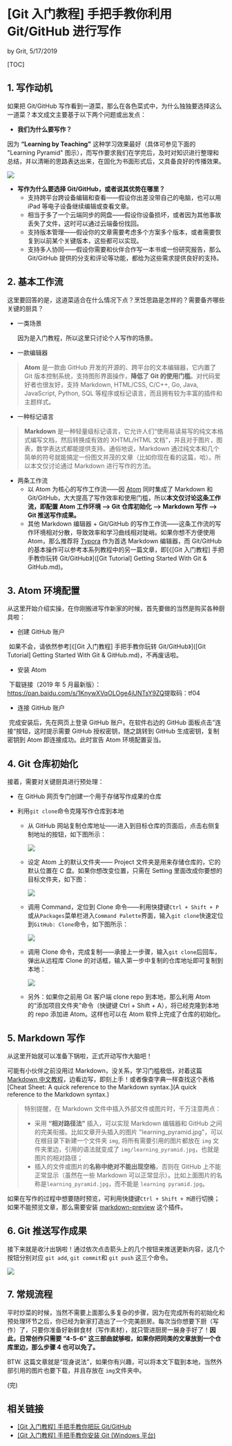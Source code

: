 # [Git 入门教程] 手把手教你利用 Git/GitHub 进行写作

by Grit, 5/17/2019



[TOC]

##  1. 写作动机

如果把 Git/GitHub 写作看到一道菜，那么在各色菜式中，为什么独独要选择这么一道菜？本文成文主要基于以下两个问题或出发点：

- **我们为什么要写作？**

因为 **“Learning by Teaching"** 这种学习效果最好（具体可参见下面的 "Learning Pyramid" 图示），而写作要求我们在学完后，及时对知识进行整理和总结，并以清晰的思路表达出来，在固化为书面形式后，又具备良好的传播效果。

![](img/learning_pyramid.jpg)

- **写作为什么要选择 Git/GitHub，或者说其优势在哪里？**
  - 支持跨平台跨设备编辑和查看——假设你出差没带自己的电脑，也可以用 iPad 等电子设备继续编辑或查看文章。
  - 相当于多了一个云端同步的网盘——假设你设备损坏，或者因为其他事故丢失了文件，这时可以通过云端备份找回。
  - 支持版本管理——假设你的文章需要考虑多个方案多个版本，或者需要恢复到以前某个关键版本，这些都可以实现。
  - 支持多人协同——假设你需要和伙伴合作写一本书或一份研究报告，那么 Git/GitHub 提供的分支和评论等功能，都给为这些需求提供良好的支持。

## 2. 基本工作流

这里要回答的是，这道菜适合在什么情况下点？烹饪思路是怎样的？需要备齐哪些关键的厨具？

- 一类场景

  因为是入门教程，所以这里只讨论个人写作的场景。

- 一款编辑器

>  **Atom** 是一款由 GitHub 开发的开源的、跨平台的文本编辑器，它内置了 Git 版本控制系统，支持图形界面操作，**降低了 Git 的使用门槛**。对代码爱好者也很友好，支持 Markdown, HTML/CSS, C/C++, Go, Java, JavaScript, Python, SQL 等程序或标记语言，而且拥有较为丰富的插件和主题样式。

- 一种标记语言

> **Markdown** 是一种轻量级标记语言，它允许人们“使用易读易写的纯文本格式编写文档，然后转换成有效的 XHTML/HTML 文档”，并且对于图片，图表，数学表达式都能提供支持。通俗地说，Markdown 通过纯文本和几个简单的符号就能搞定一份图文并茂的文章（比如你现在看的这篇，哈）。所以本文仅讨论通过 Markdown 进行写作的方法。

- 两条工作流
  - 以 Atom 为核心的写作工作流——因 [Atom]([https://atom.io](https://atom.io/)) 同时集成了 Markdown 和 Git/GitHub，大大提高了写作效率和使用门槛，所以**本文仅讨论这条工作流，即配置 Atom 工作环境 ——> Git 仓库初始化 ——> Markdown 写作 ——> Git 推送写作成果。**
  - 其他 Markdown 编辑器 + Git/GitHub 的写作工作流——这条工作流的写作环境相对分散，导致效率和学习曲线相对陡峭。如果你想不方便使用 Atom，那么推荐将 [Typora](https://typora.io/) 作为首选 Markdown 编辑器，而 Git/GitHub 的基本操作可以参考本系列教程中的另一篇文章，即[《[Git 入门教程] 手把手教你玩转 Git/GitHub》]([Git Tutorial] Getting Started With Git & GitHub.md)。

## 3. Atom 环境配置

从这里开始介绍实操，在你刚搬进写作新家的时候，首先要做的当然是购买各种厨具啦：

- 创建 GitHub 账户

​	如果不会，请依然参考[《[Git 入门教程] 手把手教你玩转 Git/GitHub》]([Git Tutorial] Getting Started With Git & GitHub.md)，不再废话啦。

- 安装 Atom 

​	下载链接（2019 年 5 月最新版）：https://pan.baidu.com/s/1KnywXVqOLOge4jUNTsY9ZQ 
​	提取码：tf04 

- 连接 GitHub 账户

​	完成安装后，先在网页上登录 GitHub 账户。在软件右边的 GitHub 面板点击”连接“按钮，这时提示需要 GitHub 授权密钥，随之跳转到 GitHub 生成密钥，复制密钥到 Atom 即连接成功。此时宣告 Atom 环境配置妥当。

## 4. Git 仓库初始化

接着，需要对关键厨具进行预处理：

- 在 GitHub 网页专门创建一个用于存储写作成果的仓库

- 利用`git clone`命令克隆写作仓库到本地

  - 从 GitHub 网站复制仓库地址——进入到目标仓库的页面后，点击右侧复制地址的按钮，如下图所示：

    ![](img/复制repo的地址.png)

  - 设定 Atom 上的默认文件夹—— Project 文件夹是用来存储仓库的，它的默认位置在 C 盘。如果你想改变位置，只需在 Setting 里面改成你要想的目标文件夹，如下图：

    ![](img/Default_Project_Dir.jpg)

  - 调用 Command，定位到 Clone 命令——利用快捷键`Ctrl + Shift + P`或从`Packages`菜单栏进入`Command Palette`界面，输入`git clone`快速定位到`GitHub: Clone`命令，如下图所示：

    ![](img/Atom_command_palette.jpg)

  - 调用 Clone 命令，完成复制——承接上一步骤，输入`git clone`后回车，弹出从远程库 Clone 的对话框，输入第一步中复制的仓库地址即可复制到本地：

    ![](img/Atom_Clone_repo.jpg)

  -  另外：如果你之前用 Git 客户端 clone repo 到本地，那么利用 Atom 的“添加项目文件夹”命令（快键键 Ctrl + Shift + A），将已经克隆到本地的 repo 添加进 Atom。这样也可以在 Atom 软件上完成了仓库的初始化。

## 5. Markdown 写作

从这里开始就可以准备下锅啦，正式开动写作大脑吧！

可能有小伙伴之前没用过 Markdown，没关系，学习门槛极低，对着这篇 [Markdown 中文教程](https://www.zybuluo.com/mdeditor)，边看边写，即刻上手！或者像查字典一样查找这个表格 [Cheat Sheet: A quick reference to the Markdown syntax.](A quick reference to the Markdown syntax.)

> 特别提醒，在 Markdown 文件中插入外部文件或图片时，千万注意两点：
>
> - 采用 **“相对路径法”** 插入，可以实现 Markdown 编辑器和 GitHub 之间的完美衔接。比如文章开头插入的图片 "learning_pyramid.jpg"，可以在根目录下新建一个文件夹 `img`, 将所有需要引用的图片都放在 `img` 文件夹里边，引用的语法就变成了 `img/learning_pyramid.jpg`，也就是图片的相对路径；
> - 插入的文件或图片的**名称中绝对不能出现空格**，否则在 GitHub 上不能正常显示（虽然在一些 Markdown 可以正常显示）。比如上面图片的名称是`learning_pyramid.jpg`，而不能是 `learning pyramid.jpg`。

如果在写作的过程中想要随时预览，可利用快捷键`Ctrl + Shift + M`进行切换；如果不能预览文章，那么需要安装 [markdown-preview](https://atom.io/packages/markdown-preview) 这个插件。

## 6. Git 推送写作成果

接下来就是收汁出锅啦！通过依次点击箭头上的几个按钮来推送更新内容，这几个按钮分别对应 `git add`, `git commit`和 `git push` 这三个命令。

![](img/Atom_Git_tools.jpg)



## 7. 常规流程

平时炒菜的时候，当然不需要上面那么多复杂的步骤，因为在完成所有的初始化和预处理环节之后，你已经为新家打造出了一个完美厨房。每次当你想要下厨（写作）了，只要你准备好新鲜食材（写作素材），就只管进厨房一展身手好了！**因此，日常创作只需要 “4-5-6” 这三部曲就够啦，如果你把同类的文章放到一个仓库里边，那么步骤 4 也可以免了。**

BTW. 这篇文章就是“现身说法”，如果你有兴趣，可以将本文下载到本地，当然外部引用的图片也要下载，并且存放在 `img`文件夹中。



(完)



## 相关链接

- [[Git 入门教程] 手把手教你把玩 Git/GitHub]([Git_Tutorial]_Getting_Started_With_Git&GitHub.md)
- [[Git 入门教程] 手把手教你安装 Git (Windows 平台)]([Git_Tutorial]_How_to_Install_Git_on_Windows.md)

